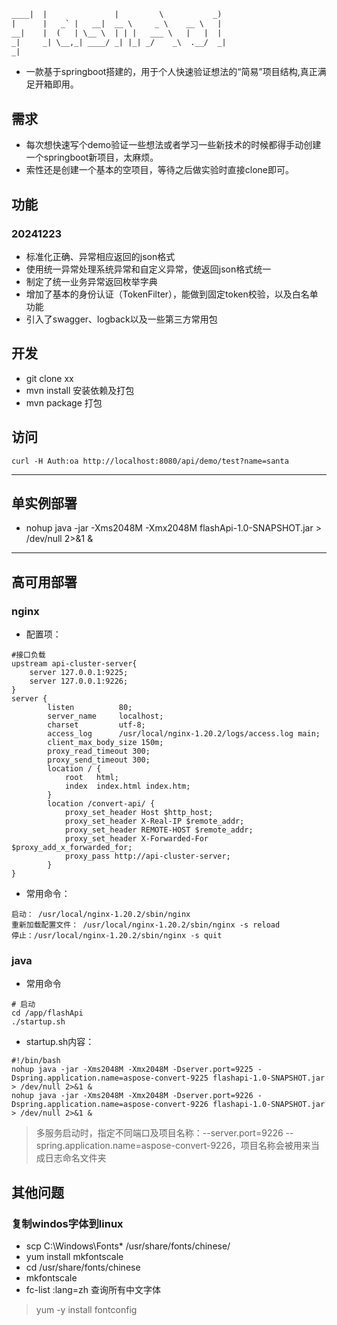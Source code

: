 ```txt
____|  |               |         \           _)
|      |   _` |   __|  __ \     _ \    __ \   |
__|    |  (   | \__ \  | | |   ___ \   |   |  |
_|     _| \__,_| ____/ _| |_| _/    _\  .__/  _|
_|
```

- 一款基于springboot搭建的，用于个人快速验证想法的“简易”项目结构,真正满足开箱即用。

## 需求
- 每次想快速写个demo验证一些想法或者学习一些新技术的时候都得手动创建一个springboot新项目，太麻烦。
- 索性还是创建一个基本的空项目，等待之后做实验时直接clone即可。

## 功能
### 20241223
- 标准化正确、异常相应返回的json格式
- 使用统一异常处理系统异常和自定义异常，使返回json格式统一
- 制定了统一业务异常返回枚举字典
- 增加了基本的身份认证（TokenFilter），能做到固定token校验，以及白名单功能
- 引入了swagger、logback以及一些第三方常用包


## 开发
- git clone xx
- mvn install 安装依赖及打包
- mvn package 打包

## 访问
```shell
curl -H Auth:oa http://localhost:8080/api/demo/test?name=santa
```


***
## 单实例部署
- nohup java -jar -Xms2048M -Xmx2048M flashApi-1.0-SNAPSHOT.jar > /dev/null 2>&1 &

***
## 高可用部署
### nginx
- 配置项：
```
#接口负载
upstream api-cluster-server{
    server 127.0.0.1:9225;
    server 127.0.0.1:9226;
}
server {
        listen          80;
        server_name     localhost;
        charset         utf-8;
        access_log      /usr/local/nginx-1.20.2/logs/access.log main;
        client_max_body_size 150m;
    	proxy_read_timeout 300;
    	proxy_send_timeout 300;
        location / {
            root   html;
            index  index.html index.htm;
        }
        location /convert-api/ {
            proxy_set_header Host $http_host;
            proxy_set_header X-Real-IP $remote_addr;
            proxy_set_header REMOTE-HOST $remote_addr;
            proxy_set_header X-Forwarded-For $proxy_add_x_forwarded_for;
            proxy_pass http://api-cluster-server;
        }
}

```
- 常用命令：
```
启动： /usr/local/nginx-1.20.2/sbin/nginx
重新加载配置文件： /usr/local/nginx-1.20.2/sbin/nginx -s reload
停止：/usr/local/nginx-1.20.2/sbin/nginx -s quit
```
### java
- 常用命令
```text
# 启动
cd /app/flashApi
./startup.sh
```
- startup.sh内容：
```
#!/bin/bash
nohup java -jar -Xms2048M -Xmx2048M -Dserver.port=9225 -Dspring.application.name=aspose-convert-9225 flashapi-1.0-SNAPSHOT.jar > /dev/null 2>&1 &
nohup java -jar -Xms2048M -Xmx2048M -Dserver.port=9226 -Dspring.application.name=aspose-convert-9226 flashapi-1.0-SNAPSHOT.jar > /dev/null 2>&1 &
```
> 多服务启动时，指定不同端口及项目名称：--server.port=9226 --spring.application.name=aspose-convert-9226，项目名称会被用来当成日志命名文件夹


## 其他问题
### 复制windos字体到linux
- scp C:\Windows\Fonts\*  /usr/share/fonts/chinese/
- yum install mkfontscale
- cd /usr/share/fonts/chinese
- mkfontscale
- fc-list :lang=zh 查询所有中文字体
> yum -y install fontconfig
